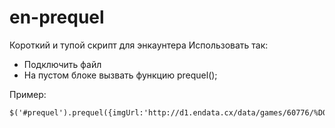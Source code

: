# en-prequel
Короткий и тупой скрипт для энкаунтера
Использовать так:
* Подключить файл
* На пустом блоке вызвать функцию prequel();

Пример:

    $('#prequel').prequel({imgUrl:'http://d1.endata.cx/data/games/60776/%D0%BF%D1%80%D0%B8%D0%BA%D0%B2%D0%B5%D0%BB.png'});
